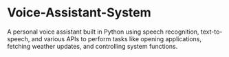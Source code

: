 # Voice-Assistant-System
A personal voice assistant built in Python using speech recognition, text-to-speech, and various APIs to perform tasks like opening applications, fetching weather updates, and controlling system functions.
